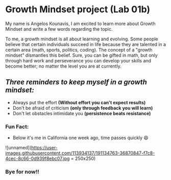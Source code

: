 # Growth Mindset project (Lab 01b)
My name is Angelos Kounavis, I am excited to learn more about Growth Mindset and write a few words regarding the topic.

To me, a growth mindset is all about learning and evolving. Some people believe that certain individuals succeed in life because they are talented in a certain area (math, sports, politics, coding). The concept of a "growth mindset" dismantles this belief. Sure, you can be gifted in math, but only through hard work and perseverance you can develop your skills and become better; no matter the level you are at currently.
 
 ## *Three reminders to keep myself in a growth mindset:*

* Always put the effort **(Without effort you can't expect results)**
* Don't be afraid of criticism **(only through feedback you will learn)**
* Don't let obstacles intimidate you **(persistence beats resistance)**

### Fun Fact:
* Below it's me in California one week ago, time passes quickly :smile:

![unnamed](https://user-images.githubusercontent.com/113934137/191134763-36870847-f7c8-4cec-8c66-0d939f8ebc07.jpg = 250x250)


### Bye for now!!

